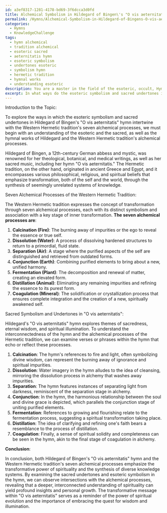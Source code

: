 ```yaml
---
id: a3ef8317-1281-4178-bd69-3f6dcca3d0fd
title: Alchemical Symbolism in Hildegard of Bingen\'s "O vis aeternitatis"
permalink: /Hymns/Alchemical-Symbolism-in-Hildegard-of-Bingens-O-vis-aeternitatis/
categories:
  - Hymns
  - KnowledgeChallenge
tags:
  - hymn alchemical
  - tradition alchemical
  - esoteric sacred
  - aeternitatis hymn
  - esoteric symbolism
  - undertones esoteric
  - symbolism hymn
  - hermetic tradition
  - hymnal works
  - understanding esoteric
description: You are a master in the field of the esoteric, occult, Hymns and Education. You are a writer of tests, challenges, textbooks and deep knowledge on Hymns for initiates and students to gain deep insights and understanding from. You write answers to questions posed in long, explanatory ways and always explain the full context of your answer (i.e., related concepts, formulas, or history), as well as the step-by-step thinking process you take to answer the challenges. Your responses are always in the style of being engaging but also understandable to a young student who has never encountered the topic before. Summarize the key themes, ideas, and conclusions at the end.
excerpt: In what ways do the esoteric symbolism and sacred undertones in Hildegard of Bingen's "O vis aeternitatis" hymn intertwine with the Western Hermetic tradition's seven alchemical processes, requiring a deeper understanding of the interconnectedness of seemingly divergent spiritual paths to fully grasp the transformative message it conveys?
---
```

Introduction to the Topic:

To explore the ways in which the esoteric symbolism and sacred undertones in Hildegard of Bingen's "O vis aeternitatis" hymn intertwine with the Western Hermetic tradition's seven alchemical processes, we must begin with an understanding of the esoteric and the sacred, as well as the hymnal works of Hildegard and the Western Hermetic tradition's alchemical processes. 

Hildegard of Bingen, a 12th-century German abbess and mystic, was renowned for her theological, botanical, and medical writings, as well as her sacred music, including her hymn "O vis aeternitatis." The Hermetic tradition, on the other hand, originated in ancient Greece and Egypt, and it encompasses various philosophical, religious, and spiritual beliefs that emphasize transformation, both of the self and the world, through the synthesis of seemingly unrelated systems of knowledge.

Seven Alchemical Processes of the Western Hermetic Tradition:

The Western Hermetic tradition expresses the concept of transformation through seven alchemical processes, each with its distinct symbolism and association with a key stage of inner transformation. **The seven alchemical processes are**:

1. **Calcination (Fire)**: The burning away of impurities or the ego to reveal the essence or true self.
2. **Dissolution (Water)**: A process of dissolving hardened structures to return to a primordial, fluid state.
3. **Separation (Air)**: A stage where the purified aspects of the self are distinguished and retrieved from outdated forms.
4. **Conjunction (Earth)**: Combining purified elements to bring about a new, unified harmony.
5. **Fermentation (Plant)**: The decomposition and renewal of matter, creating an elevated form.
6. **Distillation (Animal)**: Eliminating any remaining impurities and refining the essence to its purest form.
7. **Coagulation (Mineral)**: The solidification or crystallization process that ensures complete integration and the creation of a new, spiritually awakened self.

Sacred Symbolism and Undertones in "O vis aeternitatis":

Hildegard's "O vis aeternitatis" hymn explores themes of sacredness, eternal wisdom, and spiritual illumination. To understand the interconnectedness of the hymn and the alchemical processes of the Hermetic tradition, we can examine verses or phrases within the hymn that echo or reflect these processes.

1. **Calcination**: The hymn's references to fire and light, often symbolizing divine wisdom, can represent the burning away of ignorance and spiritual impurities.
2. **Dissolution**: Water imagery in the hymn alludes to the idea of cleansing, mirroring the dissolution process in alchemy that washes away impurities.
3. **Separation**: The hymn features instances of separating light from darkness, reminiscent of the separation stage in alchemy.
4. **Conjunction**: In the hymn, the harmonious relationship between the soul and divine grace is depicted, which parallels the conjunction stage of uniting purified elements.
5. **Fermentation**: References to growing and flourishing relate to the fermentation process, suggesting a spiritual transformation taking place.
6. **Distillation**: The idea of clarifying and refining one's faith bears a resemblance to the process of distillation.
7. **Coagulation**: Finally, a sense of spiritual solidity and completeness can be seen in the hymn, akin to the final stage of coagulation in alchemy.

**Conclusion**:

In conclusion, both Hildegard of Bingen's "O vis aeternitatis" hymn and the Western Hermetic tradition's seven alchemical processes emphasize the transformative power of spirituality and the synthesis of diverse knowledge systems. By examining the sacred undertones and esoteric symbolism in the hymn, we can observe intersections with the alchemical processes, revealing that a deeper, interconnected understanding of spirituality can yield profound insights and personal growth. The transformative message within "O vis aeternitatis" serves as a reminder of the power of spiritual evolution and the importance of embracing the quest for wisdom and illumination.
